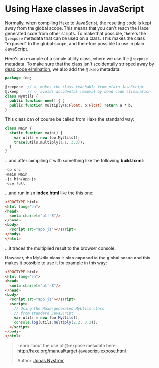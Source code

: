 [tags]: / "javascript,dead-code-elimination,libraries"

# Using Haxe classes in JavaScript

Normally, when compiling Haxe to JavaScript, the resulting code is kept away from the global scope. This means that you can't reach the Haxe generated code from other scripts. 
To make that possible, there's the `@:expose` metadata that can be used on a class. This makes the class "exposed" to the global scope, and therefore possible to use in plain JavaScript.

Here's an example of a simple utility class, where we use the `@:expose` metadata. To make sure that the class isn't accidentally stripped away by [dead code elimination](http://haxe.org/manual/cr-dce.html), we also add the `@:keep` metadata:
	
```haxe
package foo;

@:expose  // <- makes the class reachable from plain JavaScript
@:keep    // <- avoids accidental removal by dead code elimination
class MyUtils {
  public function new() { }
  public function multiply(a:Float, b:Float) return a * b;
}
```

This class can of course be called from Haxe the standard way:
```haxe
class Main {
  static function main() {
    var utils = new foo.MyUtils();
    trace(utils.multiply(1.1, 3.3));
  }
}
```
...and after compiling it with something like the following **build.hxml**:
```haxe
-cp src
-main Main
-js bin/app.js
-dce full
```
...and run in an **index.html** like the this one:

```html
<!DOCTYPE html>
<html lang="en">
<head>
  <meta charset="utf-8"/>
</head>
<body>
  <script src="app.js"></script>
</body>
</html>
```
...it traces the multiplied result to the browser console.

However, the MyUtils class is also exposed to the global scope and this makes it possible to use it for example in this way:
```html
<!DOCTYPE html>
<html lang="en">
<head>
  <meta charset="utf-8"/>
</head>
<body>
  <script src="app.js"></script>
  <script>
    // Using the Haxe-generated MyUtils class
    // from standard JavaScript
    var utils = new foo.MyUtils();
    console.log(utils.multiply(2.2, 3.3));
  </script>
</body>
</html>
```


> Learn about the use of @:expose metadata here: <http://haxe.org/manual/target-javascript-expose.html>
> 
> Author: [Jonas Nyström](https://github.com/cambiata)


